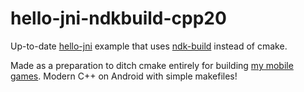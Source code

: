 # hello-jni-ndkbuild-cpp20

Up-to-date [hello-jni](https://github.com/android/ndk-samples) example that uses [ndk-build](https://developer.android.com/ndk/guides/android_mk) instead of cmake.

Made as a preparation to ditch cmake entirely for building [my mobile games](https://doomhowl-interactive.com). Modern C++ on Android with simple makefiles!